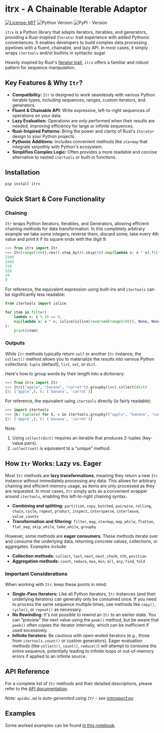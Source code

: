 # itrx - A Chainable Iterable Adaptor

[![License: MIT](https://img.shields.io/badge/License-MIT-yellow.svg)](https://opensource.org/licenses/MIT)
![Python Version](https://img.shields.io/python/required-version-toml?tomlFilePath=https://raw.githubusercontent.com/virgesmith/itrx/refs/heads/main/pyproject.toml)
![PyPI - Version](https://img.shields.io/pypi/v/itrx)


`itrx` is a Python library that adapts iterators, iterables, and generators, providing a Rust-inspired `Iterator` trait experience with added Pythonic conveniences. It enables developers to build complex data processing pipelines with a fluent, chainable, and lazy API. In most cases, it simply wraps `itertools` and/or builtins in syntactic sugar.

Heavily inspired by Rust's [Iterator trait](https://doc.rust-lang.org/std/iter/trait.Iterator.html), `itrx` offers a familiar and robust pattern for sequence manipulation.

## Key Features & Why `Itr`?

*   **Compatibility:** `Itr` is designed to work seamlessly with various Python iterable types, including sequences, ranges, custom iterators, and generators.
*   **Fluent & Chainable API:** Write expressive, left-to-right sequences of operations on your data.
*   **Lazy Evaluation:** Operations are only performed when their results are needed, improving efficiency for large or infinite sequences.
*   **Rust-Inspired Patterns:** Bring the power and clarity of Rust's `Iterator` design to your Python projects.
*   **Pythonic Additions:** Includes convenient methods like `starmap` that integrate smoothly with Python's ecosystem.
*   **Simplifies Complex Logic:** Often provides a more readable and concise alternative to nested `itertools` or built-in functions.


## Installation

```sh
pip install itrx
```

## Quick Start & Core Functionality

### Chaining

`Itr` wraps Python Iterators, Iterables, and Generators, allowing efficient chaining methods for data transformation.
In this completely arbitrary example we take some integers, reverse them, discard some, take every 4th value and
print it if its square ends with the digit 9:

```py
>>> from itrx import Itr
>>> Itr(range(100)).rev().step_by(4).skip(10).map(lambda x: x * x).filter(lambda x: x % 10 == 9).for_each(print)
2209
1849
729
529
49
9

```

For reference, the equivalent expression using built-ins and `itertools` can be significantly less readable:

```python
from itertools import islice

for item in filter(
    lambda x: x % 10 == 9,
    map(lambda x: x * x, islice(islice(reversed(range(100)), None, None, 4), 10, None)),
):
    print(item)

```

### Outputs

While `Itr` methods typically return `self` or another `Itr` instance, the `collect()` method allows you to materialize the results into various Python collections: `tuple` (default), `list`, `set`, or `dict`.

Here's how to group words by their length into a dictionary:

```python
>>> from itrx import Itr
>>> Itr(("apple", "banana", "carrot")).groupby(len).collect(dict)
{5: ('apple',), 6: ('banana', 'carrot')}

```

For reference, the equivalent using `itertools` directly (is fairly readable):

```py
>>> import itertools
>>> {k: tuple(v) for k, v in itertools.groupby(("apple", "banana", "carrot"), key=len)}
{5: ('apple',), 6: ('banana', 'carrot')}


```

Note:
1. Using `collect(dict)` requires an iterable that produces 2-tuples (key-value pairs).
2. `collect(set)` is equivalent to a "unique" method.

## How `Itr` Works: Lazy vs. Eager

Most `Itr` methods are **lazy transformations**, meaning they return a new `Itr` instance without immediately processing any data. This allows for arbitrary chaining and efficient memory usage, as items are only processed as they are requested. In most cases, `Itr` simply acts as a convenient wrapper around `itertools`, enabling this left-to-right chaining syntax.

- **Combining and splitting:**  `partition`, `copy`, `batched`, `pairwise`, `rolling`, `chain`, `cycle`, `repeat`, `product`, `inspect`, `intersperse`, `interleave`, `value_counts`
- **Transformation and filtering:** `filter`, `map`, `starmap`, `map_while`, `flatten`, `flat_map`, `skip_while`, `take_while`, `groupby`

However, some methods are **eager consumers**. These methods iterate over and consume the underlying data, returning concrete values, collections, or aggregates. Examples include:

*   **Collection methods:** `collect`, `last`, `next`, `next_chunk`, `nth`, `position`
*   **Aggregation methods:** `count`, `reduce`, `max`, `min`, `all`, `any`, `find`, `fold`

### Important Considerations

When working with `Itr`, keep these points in mind:

*   **Single-Pass Iterators:** Like all Python iterators, `Itr` instances (and their underlying iterators) can generally only be consumed once. If you need to process the same sequence multiple times, use methods like `copy()`, `cycle()`, or `repeat()` as necessary.
*   **No Rewinding:** It's not possible to rewind an `Itr` to an earlier state. You can "preview" the next value using the `peek()` method, but be aware that `peek()` often copies the iterator internally, which can be inefficient if used excessively.
*   **Infinite Iterators:** Be cautious with open-ended iterators (e.g., those from `itertools.count()` or custom generators). Eager evaluation methods (like `collect()`, `count()`, `reduce()`) will attempt to consume the entire sequence, potentially leading to infinite loops or out-of-memory errors if applied to an infinite source.

## API Reference

For a complete list of `Itr` methods and their detailed descriptions, please refer to the [API documentation](./doc/apidoc.md).

*Note: `apidoc.md` is auto-generated using `Itr` - see [introspect.py](src/scripts/introspect.py).*

## Examples

Some worked examples can be found [in this notebook](./doc/examples.ipynb).

